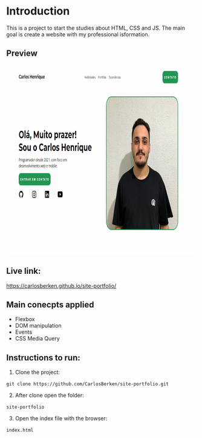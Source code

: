 # Introduction

This is a project to start the studies about HTML, CSS and JS.
The main goal is create a website with my professional isformation.

## Preview

<img src="https://github.com/CarlosBerken/site-portfolio/blob/main/preview.png" height="500"/>

## Live link:

https://carlosberken.github.io/site-portfolio/

## Main conecpts applied

- Flexbox
- DOM manipulation
- Events
- CSS Media Query

## Instructions to run:

1. Clone the project:

```
git clone https://github.com/CarlosBerken/site-portfolio.git

```

2. After clone open the folder:

```
site-portfolio
```

3. Open the index file with the browser:

```
index.html
```

